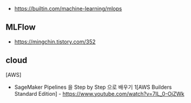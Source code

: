 * https://builtin.com/machine-learning/mlops

## MLFlow ##

* https://mingchin.tistory.com/352


## cloud ##

[AWS]
* SageMaker Pipelines 을 Step by Step 으로 배우기 1[AWS Builders Standard Edition] - https://www.youtube.com/watch?v=7IL_0-OjZWk
